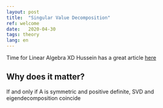 ```yaml
---
layout: post
title:  "Singular Value Decomposition"
ref: welcome
date:   2020-04-30
tags: theory
lang: en
---
```


Time for Linear Algebra XD
Hussein has a great article [here][ref-1]

## Why does it matter?
If and only if A is symmetric and positive definite, SVD and eigendecomposition coincide

[ref-1]:https://towardsdatascience.com/svd-8c2f72e264f